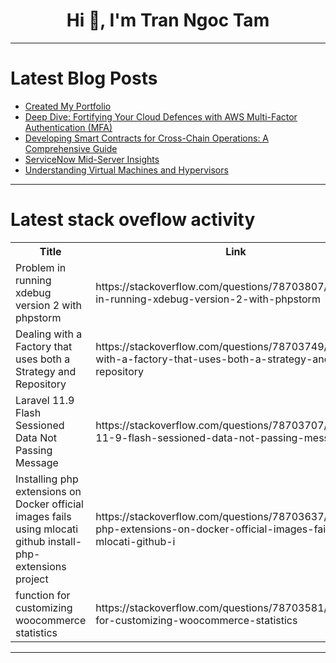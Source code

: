 <h1 align="center">Hi 👋, I'm Tran Ngoc Tam</h1>

---

# Latest Blog Posts 
<!-- BLOG-POST-LIST:START -->
- [Created My Portfolio](https://dev.to/hirohata/created-my-portfolio-1hnf)
- [Deep Dive: Fortifying Your Cloud Defences with AWS Multi-Factor Authentication &lpar;MFA&rpar;](https://dev.to/ikoh_sylva/deep-dive-fortifying-your-cloud-defences-with-aws-multi-factor-authentication-mfa-2cjc)
- [Developing Smart Contracts for Cross-Chain Operations: A Comprehensive Guide](https://dev.to/vincent_lee_190635/developing-smart-contracts-for-cross-chain-operations-a-comprehensive-guide-1efi)
- [ServiceNow Mid-Server Insights](https://dev.to/sophiasemga/servicenow-mid-server-insights-48b9)
- [Understanding Virtual Machines and Hypervisors](https://dev.to/hacker_haii/understanding-virtual-machines-and-hypervisors-13em)
<!-- BLOG-POST-LIST:END -->

---

# Latest stack oveflow activity
<table>
  <tr><th>Title</th><th>Link</th></tr>
  <!-- STACKOVERFLOW:START --><tr><td>Problem in running xdebug version 2 with phpstorm</td><td>https://stackoverflow.com/questions/78703807/problem-in-running-xdebug-version-2-with-phpstorm</td></tr><tr><td>Dealing with a Factory that uses both a Strategy and Repository</td><td>https://stackoverflow.com/questions/78703749/dealing-with-a-factory-that-uses-both-a-strategy-and-repository</td></tr><tr><td>Laravel 11.9 Flash Sessioned Data Not Passing Message</td><td>https://stackoverflow.com/questions/78703707/laravel-11-9-flash-sessioned-data-not-passing-message</td></tr><tr><td>Installing php extensions on Docker official images fails using mlocati github install-php-extensions project</td><td>https://stackoverflow.com/questions/78703637/installing-php-extensions-on-docker-official-images-fails-using-mlocati-github-i</td></tr><tr><td>function for customizing woocommerce statistics</td><td>https://stackoverflow.com/questions/78703581/function-for-customizing-woocommerce-statistics</td></tr><!-- STACKOVERFLOW:END -->
</table>

---


